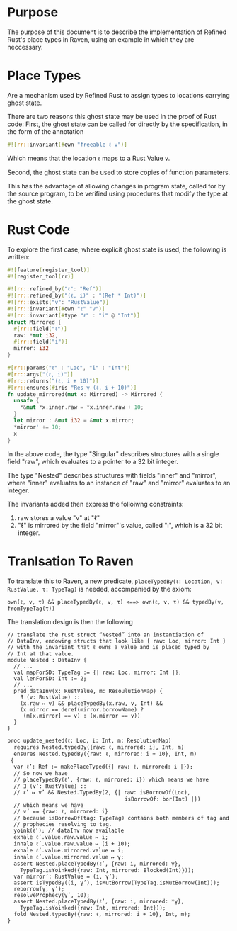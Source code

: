 # Purpose
The purpose of this document is to describe the implementation of Refined Rust's place types in Raven,
using an example in which they are neccessary.

# Place Types
Are a mechanism used by Refined Rust to assign types to locations carrying ghost state.

There are two reasons this ghost state may be used in the proof of Rust code:
First, the ghost state can be called for directly by the specification, in the form of the annotation

```rust
#![rr::invariant(#own "freeable ℓ v")]
```

Which means that the location `ℓ` maps to a Rust Value `v`.

Second, the ghost state can be used to store copies of function parameters.

This has the advantage of allowing changes in program state, called for by the source program,
to be verified using procedures that modify the type at the ghost state.

# Rust Code
To explore the first case, where explicit ghost state is used, the following is written:

```rust
#![feature(register_tool)]
#![register_tool(rr)]

#![rr::refined_by("ℓ": "Ref")]
#![rr::refined_by("(ℓ, i)" : "(Ref * Int)")]
#![rr::exists("v": "RustValue")]
#![rr::invariant(#own "ℓ" "v")]
#![rr::invariant(#type "ℓ" : "i" @ "Int")]
struct Mirrored {
  #[rr::field("ℓ")]
  raw: *mut i32,
  #[rr::field("i")]
  mirror: i32
}

#[rr::params("ℓ" : "Loc", "i" : "Int")]
#[rr::args("(ℓ, i)")]
#[rr::returns("(ℓ, i + 10)")]
#[rr::ensures(#iris "Res γ (ℓ, i + 10)")]
fn update_mirrored(mut x: Mirrored) -> Mirrored {
  unsafe {
    *&mut *x.inner.raw = *x.inner.raw + 10;
  }
  let mirror': &mut i32 = &mut x.mirror;
  *mirror' += 10;
  x
}
```

In the above code, the type "Singular" describes structures with a single field "raw", which evaluates to a pointer to a 32 bit integer.

The type "Nested" describes structures with fields "inner" and "mirror", where "inner" evaluates to an instance of "raw" and "mirror" evaluates to an integer.

The invariants added then express the folloiwng constraints:
1. raw stores a value "v" at "ℓ"
2. "ℓ" is mirrored by the field "mirror"'s value, called "i", which is a 32 bit integer.

# Tranlsation To Raven

To translate this to Raven, a new predicate, `placeTypedBy(ℓ: Location, v: RustValue, τ: TypeTag)` is needed,
accompanied by the axiom:

```
own(ℓ, v, τ) && placeTypedBy(ℓ, v, τ) <==> own(ℓ, v, τ) && typedBy(v, fromTypeTag(τ))
```

The translation design is then the following

```
// translate the rust struct “Nested” into an instantiation of
// DataInv, endowing structs that look like { raw: Loc, mirror: Int }
// with the invariant that ℓ owns a value and is placed typed by
// Int at that value.
module Nested : DataInv {
  // ...
  val mapForSD: TypeTag := {| raw: Loc, mirror: Int |};
  val lenForSD: Int := 2;
  // ...
  pred dataInv(x: RustValue, m: ResoulutionMap) {
    ∃ (v: RustValue) ::
    (x.raw ↦ v) && placeTypedBy(x.raw, v, Int) &&
    (x.mirror == deref(mirror.borrowName) ?
     (m[x.mirror] == v) : (x.mirror == v))
  }
}

proc update_nested(ℓ: Loc, i: Int, m: ResolutionMap) 
  requires Nested.typedBy({raw: ℓ, mirrored: i}, Int, m)
  ensures Nested.typedBy({raw: ℓ, mirrored: i + 10}, Int, m)
 {
  var ℓ’: Ref := makePlaceTyped({| raw: ℓ, mirrored: i |});
  // So now we have 
  // placeTypedBy(ℓ’, {raw: ℓ, mirrored: i}) which means we have
  // ∃ (v’: RustValue) ::
  // ℓ’ ↦ v’ && Nested.TypedBy(2, {| raw: isBorrowOf(Loc),
                                     isBorrowOf: bor(Int) |})
  // which means we have
  // v’ == {raw: ℓ, mirrored: i}
  // because isBorrowOf(tag: TypeTag) contains both members of tag and
  // prophecies resolving to tag.
  yoink(ℓ’); // dataInv now available
  exhale ℓ’.value.raw.value ↦ i;
  inhale ℓ’.value.raw.value ↦ (i + 10);
  exhale ℓ’.value.mirrored.value ↦ i;
  inhale ℓ’.value.mirrored.value ↦ γ;
  assert Nested.placeTypedBy(ℓ’, {raw: i, mirrored: γ}, 
    TypeTag.isYoinked({raw: Int, mirrored: Blocked(Int)}));
  var mirror’: RustValue = (i, γ’);
  assert isTypedBy((i, γ’), isMutBorrow(TypeTag.isMutBorrow(Int)));
  reborrow(γ, γ’);
  resolveProphecy(γ’, 10);
  assert Nested.placeTypedBy(ℓ’, {raw: i, mirrored: *γ}, 
    TypeTag.isYoinked({raw: Int, mirrored: Int}));
  fold Nested.typedBy({raw: ℓ, mirrored: i + 10}, Int, m);
}
```
